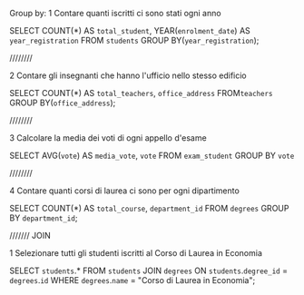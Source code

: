 Group by:
1 Contare quanti iscritti ci sono stati ogni anno

SELECT COUNT(\*) AS `total_student`, YEAR(`enrolment_date`) AS `year_registration` FROM `students` GROUP BY(`year_registration`);

////////

2 Contare gli insegnanti che hanno l'ufficio nello stesso edificio

SELECT COUNT(\*) AS `total_teachers`, `office_address` FROM`teachers` GROUP BY(`office_address`);

////////

3 Calcolare la media dei voti di ogni appello d'esame

SELECT AVG(`vote`) AS `media_vote`, `vote` FROM `exam_student` GROUP BY `vote`

////////

4 Contare quanti corsi di laurea ci sono per ogni dipartimento

SELECT COUNT(\*) AS `total_course`, `department_id` FROM `degrees` GROUP BY `department_id`;

///////
JOIN

1 Selezionare tutti gli studenti iscritti al Corso di Laurea in Economia

SELECT `students`.\* FROM `students` JOIN `degrees` ON `students`.`degree_id` = `degrees`.`id` WHERE `degrees`.`name` = "Corso di Laurea in Economia";
